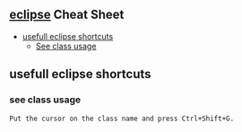 ## [eclipse](www.eclipse.org) Cheat Sheet


- [usefull eclipse shortcuts](#usefull-eclipse-shortcuts)
  * [See class usage](#see-class-usage)
  


## usefull eclipse shortcuts

### see class usage
```
Put the cursor on the class name and press Ctrl+Shift+G.
```
